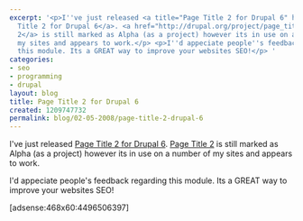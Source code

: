 ```yaml
---
excerpt: '<p>I''ve just released <a title="Page Title 2 for Drupal 6" href="http://drupal.org/node/253981">Page
  Title 2 for Drupal 6</a>. <a href="http://drupal.org/project/page_title">Page Title
  2</a> is still marked as Alpha (as a project) however its in use on a number of
  my sites and appears to work.</p> <p>I''d appeciate people''s feedback regarding
  this module. Its a GREAT way to improve your websites SEO!</p> '
categories:
- seo
- programming
- drupal
layout: blog
title: Page Title 2 for Drupal 6
created: 1209747732
permalink: blog/02-05-2008/page-title-2-drupal-6
---
```

<p>I've just released <a title="Page Title 2 for Drupal 6" href="http://drupal.org/node/253981">Page Title 2 for Drupal 6</a>. <a href="http://drupal.org/project/page_title">Page Title 2</a> is still marked as Alpha (as a project) however its in use on a number of my sites and appears to work.</p> <p>I'd appeciate people's feedback regarding this module. Its a GREAT way to improve your websites SEO!</p> <!--break--><p>[adsense:468x60:4496506397]</p>

